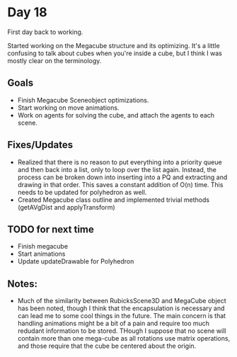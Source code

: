 # Day 18

First day back to working. 

Started working on the Megacube structure and its optimizing. It's a little confusing to talk about cubes when you're inside a cube, but I think I was mostly clear on the terminology. 

## Goals
- Finish Megacube Sceneobject optimizations. 
- Start working on move animations. 
- Work on agents for solving the cube, and attach the agents to each scene. 

## Fixes/Updates
- Realized that there is no reason to put everything into a priority queue and then back into a list, only to loop over the list again. Instead, the process can be broken down into inserting into a PQ and extracting and drawing in that order. This saves a constant addition of O(n) time. This needs to be updated for polyhedron as well. 
- Created Megacube class outline and implemented trivial methods (getAVgDist and applyTransform)


## TODO for next time
- Finish megacube
- Start animations
- Update updateDrawable for Polyhedron 

## Notes:
- Much of the similarity between RubicksScene3D and MegaCube object has been noted, though I think that the encapsulation is necessary and can lead me to some cool things in the future. The main concern is that handling animations might be a bit of a pain and require too much redudant information to be stored. THough I suppose that no scene will contain more than one mega-cube as all rotations use matrix operations, and those require that the cube be centered about the origin. 